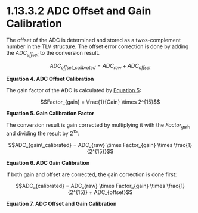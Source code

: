 # 1.13.3.2 ADC Offset and Gain Calibration

The offset of the ADC is determined and stored as a twos-complement number in the TLV structure. The offset error
correction is done by adding the _ADC<sub>offset</sub>_ to the conversion result.

<a id="equation-4"></a>

```math
ADC_{offset\_calibrated} = ADC_{raw} + ADC_{offset}
```

**Equation 4. ADC Offset Calibration**

The gain factor of the ADC is calculated by [Equation 5](#equation-5):

<a id="equation-5"></a>

```math
Factor_{gain} = \frac{1}{Gain} \times 2^{15}
```

**Equation 5. Gain Calibration Factor**

The conversion result is gain corrected by multiplying it with the _Factor<sub>gain</sub>_ and dividing the result by
2<sup>15</sup>:

<a id="equation-6"></a>

```math
ADC_{gain\_calibrated} = ADC_{raw} \times Factor_{gain} \times \frac{1}{2^{15}}
```

**Equation 6. ADC Gain Calibration**

If both gain and offset are corrected, the gain correction is done first:

<a id="equation-7"></a>

```math
ADC_{calibrated} = ADC_{raw} \times Factor_{gain} \times \frac{1}{2^{15}} + ADC_{offset}
```

**Equation 7. ADC Offset and Gain Calibration**

